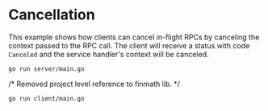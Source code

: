 # Cancellation

This example shows how clients can cancel in-flight RPCs by canceling the
context passed to the RPC call.  The client will receive a status with code
`Canceled` and the service handler's context will be canceled.

```
go run server/main.go
```
/* Removed project level reference to finmath lib. */
```
go run client/main.go
```
